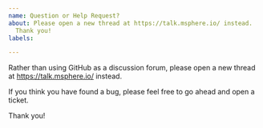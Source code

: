 ```yaml
---
name: Question or Help Request?
about: Please open a new thread at https://talk.msphere.io/ instead.
  Thank you!
labels: 

---
```


Rather than using GitHub as a discussion forum, please open a new thread at https://talk.msphere.io/ instead. 

If you think you have found a bug, please feel free to go ahead and open a ticket.

Thank you!
